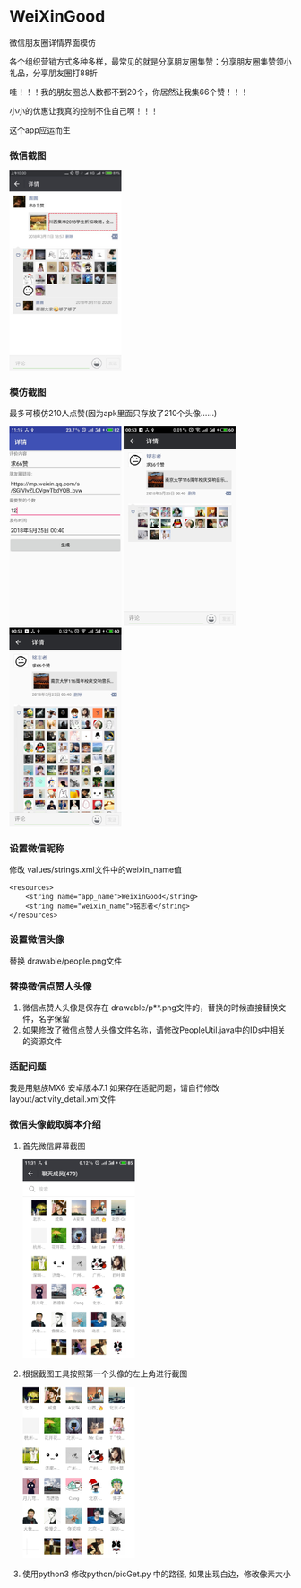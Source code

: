 # WeiXinGood

微信朋友圈详情界面模仿

各个组织营销方式多种多样，最常见的就是分享朋友圈集赞：分享朋友圈集赞领小礼品，分享朋友圈打88折

哇！！！我的朋友圈总人数都不到20个，你居然让我集66个赞！！！

小小的优惠让我真的控制不住自己啊！！！

这个app应运而生
### 微信截图
<img src="pic/picreal.png" title="Logo" width="200" /> 

### 模仿截图
最多可模仿210人点赞(因为apk里面只存放了210个头像……)

<img src="pic/pic1.jpg" width="200" /> 
<img src="pic/pic2.jpg" width="200" >
<img src="pic/pic3.jpg" width="200" >

### 设置微信昵称
修改 values/strings.xml文件中的weixin_name值
```
<resources>
    <string name="app_name">WeixinGood</string>
    <string name="weixin_name">铭志者</string>
</resources>
```

### 设置微信头像

替换 drawable/people.png文件

### 替换微信点赞人头像

1. 微信点赞人头像是保存在 drawable/p**.png文件的，替换的时候直接替换文件，名字保留
2. 如果修改了微信点赞人头像文件名称，请修改PeopleUtil.java中的IDs中相关的资源文件

### 适配问题

我是用魅族MX6 安卓版本7.1 如果存在适配问题，请自行修改layout/activity_detail.xml文件

### 微信头像截取脚本介绍

1. 首先微信屏幕截图

	<img src="pic/pic4.jpg" title="Logo" width="200" /> 
2. 根据截图工具按照第一个头像的左上角进行截图

	<img src="pic/pic5.png" title="Logo" width="200" /> 
3. 使用python3 修改python/picGet.py 中的路径, 如果出现白边，修改像素大小
